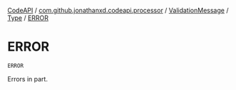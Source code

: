 [CodeAPI](../../../index.md) / [com.github.jonathanxd.codeapi.processor](../../index.md) / [ValidationMessage](../index.md) / [Type](index.md) / [ERROR](.)

# ERROR

`ERROR`

Errors in part.

